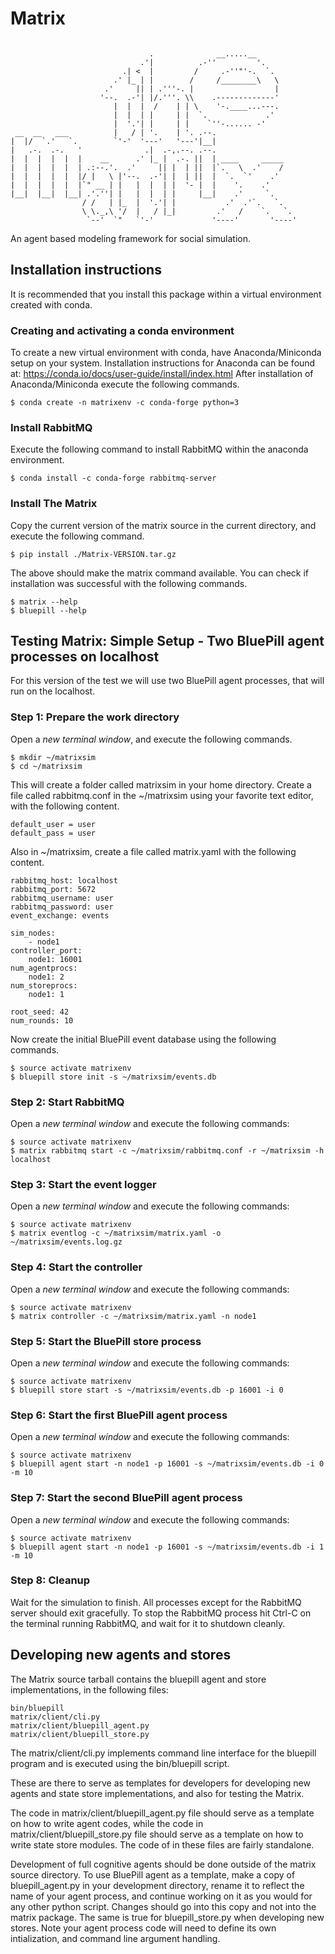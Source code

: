 # Matrix
```

                               .              __.....__
                             .'|          .-''         '.
                         .| <  |         /     .-''"'-.  `.
                       .' |_ | |        /     /________\   \
                     .'     || | .'''-. |                  |
                    '--.  .-'| |/.'''. \\    .-------------'
                       |  |  |  /    | | \    '-.____...---.
                       |  |  | |     | |  `.             .'
                       |  '.'| |     | |    `''-...... -'
 __  __   ___          |   / | '.    | '. .--.
|  |/  `.'   `.        `'-'  '---'   '---'|__|
|   .-.  .-.   '              .|  .-,.--. .--.
|  |  |  |  |  |    __      .' |_ |  .-. ||  | ____     _____
|  |  |  |  |  | .:--.'.  .'     || |  | ||  |`.   \  .'    /
|  |  |  |  |  |/ |   \ |'--.  .-'| |  | ||  |  `.  `'    .'
|  |  |  |  |  |`" __ | |   |  |  | |  '- |  |    '.    .'
|__|  |__|  |__| .'.''| |   |  |  | |     |__|    .'     `.
                / /   | |_  |  '.'| |           .'  .'`.   `.
                \ \._,\ '/  |   / |_|         .'   /    `.   `.
                 `--'  `"   `'-'             '----'       '----'
```

An agent based modeling framework for social simulation.

## Installation instructions

It is recommended that you install this package
within a virtual environment
created with conda.

### Creating and activating a conda environment

To create a new virtual environment with conda,
have Anaconda/Miniconda setup on your system.
Installation instructions for Anaconda can be found at:
https://conda.io/docs/user-guide/install/index.html
After installation of Anaconda/Miniconda
execute the following commands.

```
$ conda create -n matrixenv -c conda-forge python=3
```

### Install RabbitMQ

Execute the following command to install RabbitMQ
within the anaconda environment.

```
$ conda install -c conda-forge rabbitmq-server
```

### Install The Matrix

Copy the current version of the matrix source in the current directory,
and execute the following command.

```
$ pip install ./Matrix-VERSION.tar.gz
```

The above should make the matrix command available.
You can check if installation was successful with the following commands.

```
$ matrix --help
$ bluepill --help
```

## Testing Matrix: Simple Setup - Two BluePill agent processes on localhost

For this version of the test we will use two BluePill agent processes,
that will run on the localhost.

### Step 1: Prepare the work directory

Open a *new terminal window*, and execute the following commands.

```
$ mkdir ~/matrixsim
$ cd ~/matrixsim
```

This will create a folder called matrixsim in your home directory.
Create a file called rabbitmq.conf in the ~/matrixsim using your
favorite text editor, with the following content.

```
default_user = user
default_pass = user
```

Also in ~/matrixsim, create a file called matrix.yaml
with the following content.

```
rabbitmq_host: localhost
rabbitmq_port: 5672
rabbitmq_username: user
rabbitmq_password: user
event_exchange: events

sim_nodes:
    - node1
controller_port:
    node1: 16001
num_agentprocs:
    node1: 2
num_storeprocs:
    node1: 1

root_seed: 42
num_rounds: 10
```

Now create the initial BluePill event database using
the following commands.

```
$ source activate matrixenv
$ bluepill store init -s ~/matrixsim/events.db
```

### Step 2: Start RabbitMQ

Open a *new terminal window* and execute the following commands:

```
$ source activate matrixenv
$ matrix rabbitmq start -c ~/matrixsim/rabbitmq.conf -r ~/matrixsim -h localhost
```

### Step 3: Start the event logger

Open a *new terminal window* and execute the following commands:

```
$ source activate matrixenv
$ matrix eventlog -c ~/matrixsim/matrix.yaml -o ~/matrixsim/events.log.gz
```

### Step 4: Start the controller

Open a *new terminal window* and execute the following commands:

```
$ source activate matrixenv
$ matrix controller -c ~/matrixsim/matrix.yaml -n node1
```

### Step 5: Start the BluePill store process

Open a *new terminal window* and execute the following commands:

```
$ source activate matrixenv
$ bluepill store start -s ~/matrixsim/events.db -p 16001 -i 0
```

### Step 6: Start the first BluePill agent process

Open a *new terminal window* and execute the following commands:

```
$ source activate matrixenv
$ bluepill agent start -n node1 -p 16001 -s ~/matrixsim/events.db -i 0 -m 10
```

### Step 7: Start the second BluePill agent process

Open a *new terminal window* and execute the following commands:

```
$ source activate matrixenv
$ bluepill agent start -n node1 -p 16001 -s ~/matrixsim/events.db -i 1 -m 10
```

### Step 8: Cleanup

Wait for the simulation to finish.
All processes except for the RabbitMQ server should exit gracefully.
To stop the RabbitMQ process hit Ctrl-C on the terminal
running RabbitMQ, and wait for it to shutdown cleanly.

## Developing new agents and stores

The Matrix source tarball contains
the bluepill agent and store implementations,
in the following files:
```
bin/bluepill
matrix/client/cli.py
matrix/client/bluepill_agent.py
matrix/client/bluepill_store.py
```

The matrix/client/cli.py implements command line interface
for the bluepill program
and is executed using the bin/bluepill script.

These are there to serve as templates for developers
for developing new agents and state store implementations,
and also for testing the Matrix.

The code in matrix/client/bluepill_agent.py file should serve as a template
on how to write agent codes,
while the code in matrix/client/bluepill_store.py file should serve as a template
on how to write state store modules.
The code of in these files are fairly standalone.

Development of full cognitive agents should be done
outside of the matrix source directory.
To use BluePill agent as a template,
make a copy of bluepill_agent.py in your development directory,
rename it to reflect the name of your agent process,
and continue working on it as you would for any other python script.
Changes should go into this copy and not into the matrix package.
The same is true for bluepill_store.py when developing new stores.
Note your agent process code will need to define its own intialization,
and command line argument handling.
